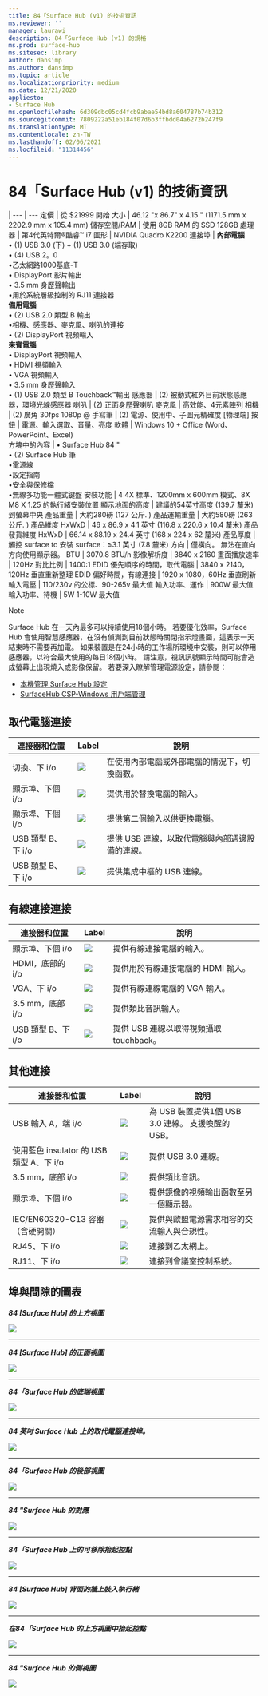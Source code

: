 ```yaml
---
title: 84「Surface Hub (v1) 的技術資訊
ms.reviewer: ''
manager: laurawi
description: 84「Surface Hub (v1) 的規格
ms.prod: surface-hub
ms.sitesec: library
author: dansimp
ms.author: dansimp
ms.topic: article
ms.localizationpriority: medium
ms.date: 12/21/2020
appliesto:
- Surface Hub
ms.openlocfilehash: 6d309dbc05cd4fcb9abae54bd8a604787b74b312
ms.sourcegitcommit: 7809222a51eb184f07d6b3ffbdd04a6272b247f9
ms.translationtype: MT
ms.contentlocale: zh-TW
ms.lasthandoff: 02/06/2021
ms.locfileid: "11314456"
---
```

# 84「Surface Hub (v1) 的技術資訊

|
--- | ---
定價 | 從 $21999 開始 
大小 |  46.12 "x 86.7" x 4.15 " (1171.5 mm x 2202.9 mm x 105.4 mm) 
儲存空間/RAM | 使用 8GB RAM 的 SSD 128GB
處理器   | 第4代英特爾®酷睿™ i7 
圖形 |  NVIDIA Quadro K2200 
連接埠 | **內部電腦**<br>• (1) USB 3.0 (下) + (1) USB 3.0 (端存取) <br>• (4) USB 2。0<br>•乙太網路1000基底-T<br>• DisplayPort 影片輸出<br>• 3.5 mm 身歷聲輸出<br>•用於系統層級控制的 RJ11 連接器<br>**備用電腦**<br>• (2) USB 2.0 類型 B 輸出<br>•相機、感應器、麥克風、喇叭的連接<br>• (2) DisplayPort 視頻輸入<br>**來賓電腦**<br>• DisplayPort 視頻輸入<br>• HDMI 視頻輸入<br>• VGA 視頻輸入<br>• 3.5 mm 身歷聲輸入<br>• (1) USB 2.0 類型 B Touchback™輸出
感應器  |  (2) 被動式紅外目前狀態感應器，環境光線感應器 
喇叭 |   (2) 正面身歷聲喇叭 
麥克風 |    高效能、4元素陣列 
相機 |     (2) 廣角 30fps 1080p @ 
手寫筆 |    (2) 電源、使用中、子圖元精確度 
[物理端] 按鈕 | 電源、輸入選取、音量、亮度 
軟體 |  Windows 10 + Office (Word、PowerPoint、Excel)  
方塊中的內容 | • Surface Hub 84 "<br>• (2) Surface Hub 筆<br>•電源線<br>•設定指南<br>•安全與保修檔<br>•無線多功能一體式鍵盤
安裝功能   | 4 4X 標準、1200mm x 600mm 模式、8X M8 X 1.25 的執行緒安裝位置
顯示地面的高度   | 建議的54英寸高度 (139.7 釐米) 到螢幕中央
產品重量 |    大約280磅 (127 公斤. ) 
產品運輸重量  | 大約580磅 (263 公斤. ) 
產品維度 HxWxD |  46 x 86.9 x 4.1 英寸 (116.8 x 220.6 x 10.4 釐米) 
產品發貨維度 HxWxD | 66.14 x 88.19 x 24.4 英寸 (168 x 224 x 62 釐米) 
產品厚度   | 觸控 surface to 安裝 surface：≤3.1 英寸 (7.8 釐米) 
方向  | 僅橫向。 無法在直向方向使用顯示器。
BTU  | 3070.8 BTU/h
影像解析度 |  3840 x 2160
畫面播放速率 |    120Hz
對比比例 | 1400:1
EDID 優先順序的時間，取代電腦 | 3840 x 2140，120Hz 垂直重新整理
EDID 偏好時間，有線連接 |  1920 x 1080，60Hz 垂直刷新
輸入電壓 | 110/230v 的公標、90-265v 最大值
輸入功率、運作 |    900W 最大值
輸入功率、待機    |   5W 1-10W 最大值

> [!NOTE]
> Surface Hub 在一天內最多可以持續使用18個小時。 若要優化效率，Surface Hub 會使用智慧感應器，在沒有偵測到目前狀態時關閉指示燈畫面，這表示一天結束時不需要再加電。 如果裝置是在24小時的工作場所環境中安裝，則可以停用感應器，以符合最大使用的每日18個小時。 請注意，視訊訊號顯示時間可能會造成螢幕上出現燒入或影像保留。 若要深入瞭解管理電源設定，請參閱：
>
> - [本機管理 Surface Hub 設定](local-management-surface-hub-settings.md)
> - [SurfaceHub CSP-Windows 用戶端管理](https://docs.microsoft.com/windows/client-management/mdm/surfacehub-csp)

##  <a name="replacement-pc-connections"></a>取代電腦連接 

連接器和位置 | Label | 說明
--- | --- | ---
切換、下 i/o | ![](images/switch.png) | 在使用內部電腦或外部電腦的情況下，切換函數。
顯示埠、下個 i/o | ![](images/dport.png) | 提供用於替換電腦的輸入。
顯示埠、下個 i/o | ![](images/dport.png) | 提供第二個輸入以供更換電腦。
USB 類型 B、下 i/o | ![](images/usb.png) | 提供 USB 連線，以取代電腦與內部週邊設備的連線。 
USB 類型 B、下 i/o | ![](images/usb.png) | 提供集成中樞的 USB 連線。


##  <a name="wired-connect-connections"></a>有線連接連接

連接器和位置 | Label | 說明
--- | --- | ---
顯示埠、下個 i/o | ![](images/dportio.png) | 提供有線連接電腦的輸入。
HDMI，底部的 i/o | ![](images/hdmi.png) | 提供用於有線連接電腦的 HDMI 輸入。
VGA、下 i/o | ![](images/vga.png) | 提供有線連線電腦的 VGA 輸入。
3.5 mm，底部 i/o | ![](images/35mm.png) | 提供類比音訊輸入。
USB 類型 B、下 i/o | ![](images/usb.png) | 提供 USB 連線以取得視頻攝取 touchback。

##  <a name="additional-connections"></a>其他連接

連接器和位置 | Label | 說明
--- | --- | ---
USB 輸入 A，端 i/o | ![](images/usb.png) | 為 USB 裝置提供1個 USB 3.0 連線。 支援喚醒的 USB。
使用藍色 insulator 的 USB 類型 A、下 i/o | ![](images/usb.png) | 提供 USB 3.0 連線。
3.5 mm，底部 i/o | ![](images/analog.png) | 提供類比音訊。
顯示埠、下個 i/o | ![](images/dportout.png) | 提供鏡像的視頻輸出函數至另一個顯示器。
IEC/EN60320-C13 容器（含硬開關） | ![](images/iec.png) | 提供與歐盟電源需求相容的交流輸入與合規性。
RJ45、下 i/o | ![](images/rj45.png) | 連接到乙太網上。
RJ11、下 i/o | ![](images/rj11.png) | 連接到會議室控制系統。







##  <a name="diagrams-of-ports-and-clearances"></a>埠與間隙的圖表

***84 [Surface Hub] 的上方視圖***

![](images/sh-84-top.png)

---


***84 [Surface Hub] 的正面視圖***

![](images/sh-84-front.png)


---

***84「Surface Hub 的底端視圖***

![](images/sh-84-bottom.png)


---

***84 英吋 Surface Hub 上的取代電腦連接埠。***

![](images/sh-84-rpc-ports.png)



---

***84「Surface Hub 的後部視圖***

![](images/sh-84-rear.png)


---

***84 "Surface Hub 的對應***

![](images/sh-84-clearance.png)

---


***84「Surface Hub 上的可移除抬起控點***

![](images/sh-84-hand.png)


---


***84 [Surface Hub] 背面的牆上裝入執行緒***

![](images/sh-84-wall.png)

---
***在84「Surface Hub 的上方視圖中抬起控點***

![](images/sh-84-hand-top.png)

---
***84 "Surface Hub 的側視圖***

![](images/sh-84-side.png)



